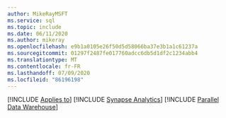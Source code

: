 ```yaml
---
author: MikeRayMSFT
ms.service: sql
ms.topic: include
ms.date: 06/11/2020
ms.author: mikeray
ms.openlocfilehash: e9b1a0105e26f50d5d58066ba37e3b1a1c61237a
ms.sourcegitcommit: 01297f2487fe017760adcc6db5d1df2c1234abb4
ms.translationtype: MT
ms.contentlocale: fr-FR
ms.lasthandoff: 07/09/2020
ms.locfileid: "86196198"
---
```

[!INCLUDE [Applies to](../../includes/applies-md.md)] [!INCLUDE [Synapse Analytics](_asa.md)] [!INCLUDE [Parallel Data Warehouse](../../includes/applies-to-version/_pdw.md)]
